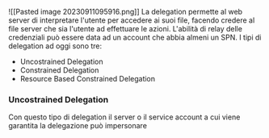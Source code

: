 ![[Pasted image 20230911095916.png]]
La delegation permette al web server di interpretare l'utente per accedere ai suoi file, facendo credere al file server che sia l'utente ad effettuare le azioni.
L'abilità di relay delle credenziali può essere data ad un account che abbia almeni un SPN.
I tipi di delegation ad oggi sono tre:
- Uncostrained Delegation
- Constrained Delegation
- Resource Based Constrained Delegation
### **Uncostrained Delegation**
Con questo tipo di delegation il server o il service account a cui viene garantita la delegazione può impersonare 